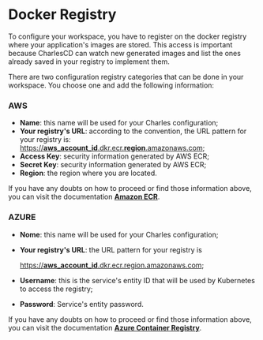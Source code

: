 # Docker Registry

To configure your workspace, you have to register on the docker registry where your application's images are stored. This access is important because CharlesCD can watch new generated images and list the ones already saved in your registry to implement them. 

There are two configuration registry categories that can be done in your workspace. You choose one and add the following information:

### AWS

* **Name**: this name will be used for your Charles configuration;
* **Your registry's URL**: according to the convention, the URL pattern for your registry is: [https://**aws\_account\_id**.dkr.ecr.**region**.amazonaws.com](https://aws_account_id.dkr.ecr.region.amazonaws.com);
* **Access Key**: security information generated by AWS ECR;
* **Secret Key**: security information generated by AWS ECR;
* **Region**: the region where you are located. 

If you have any doubts on how to proceed or find those information above, you can visit the documentation [**Amazon ECR**](https://docs.aws.amazon.com/AmazonECR/latest/userguide/Registries.html).

### AZURE

* **Nome**: this name will be used for your Charles configuration;
* **Your registry's URL**: the URL pattern for your registry is

   [https://**aws\_account\_id**.dkr.ecr.region.amazonaws.com](https://aws_account_id.dkr.ecr.region.amazonaws.com);

* **Username**: this is the service's entity ID that will be used by Kubernetes to access the registry;
* **Password**: Service's entity password.

If you have any doubts on how to proceed or find those information above, you can visit the documentation [**Azure Container Registry**](https://docs.microsoft.com/en-us/azure/container-registry/container-registry-concepts).

